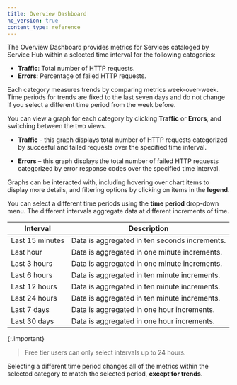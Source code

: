 ```yaml
---
title: Overview Dashboard
no_version: true
content_type: reference
---
```


The Overview Dashboard provides metrics for Services cataloged by Service Hub within a selected time interval for the following categories: 

* **Traffic**: Total number of HTTP requests.
* **Errors**: Percentage of failed HTTP requests. 

Each category measures trends by comparing metrics week-over-week. Time periods for trends are fixed to the last seven days and do not change if you select a different time period from the week before.

You can view a graph for each category by clicking **Traffic** or **Errors**, and switching between the two views.

* **Traffic** - this graph displays total number of HTTP requests categorized by succesful and failed requests over the specified time interval.

* **Errors** –  this graph displays the total number of failed HTTP requests categorized by error response codes over the specified time interval.

Graphs can be interacted with, including hovering over chart items to display more details, and filtering options by clicking on items in the **legend**. 

You can select a different time periods using the **time period** drop-down menu. The different intervals aggregate data at different increments of time.

Interval | Description  
------|----------|
Last 15 minutes | Data is aggregated in ten seconds increments.
Last hour| Data is aggregated in one minute increments.
Last 3 hours | Data is aggregated in one minute increments.
Last 6 hours | Data is aggregated in ten minute increments.
Last 12 hours| Data is aggregated in ten minute increments. 
Last 24 hours| Data is aggregated in ten minute increments. 
Last 7 days | Data is aggregated in one hour increments. 
Last 30 days | Data is aggregated in one hour increments.

{:.important}
> Free tier users can only select intervals up to 24 hours.

Selecting a different time period changes all of the metrics within the selected category to match the selected period, **except for trends**.

